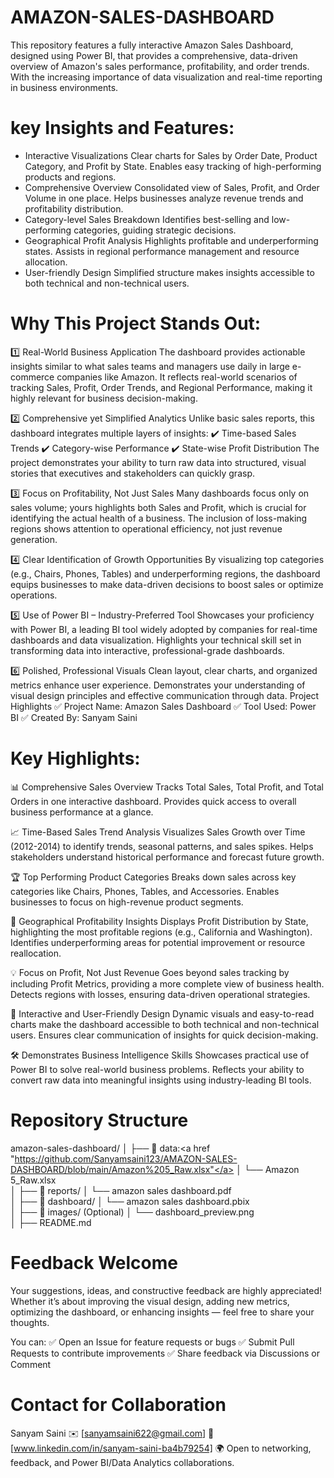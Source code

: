 # AMAZON-SALES-DASHBOARD
This repository features a fully interactive Amazon Sales Dashboard, designed using Power BI, that provides a comprehensive, data-driven overview of Amazon's sales performance, profitability, and order trends. With the increasing importance of data visualization and real-time reporting in business environments.

# key Insights and Features: 

* Interactive Visualizations Clear charts for Sales by Order Date, Product Category, and Profit by State.
Enables easy tracking of high-performing products and regions.
* Comprehensive Overview Consolidated view of Sales, Profit, and Order Volume in one place.
Helps businesses analyze revenue trends and profitability distribution.
* Category-level Sales Breakdown Identifies best-selling and low-performing categories, guiding strategic decisions.
* Geographical Profit Analysis Highlights profitable and underperforming states.
Assists in regional performance management and resource allocation.
* User-friendly Design Simplified structure makes insights accessible to both technical and non-technical users.

# Why This Project Stands Out:
1️⃣ Real-World Business Application
The dashboard provides actionable insights similar to what sales teams and managers use daily in large e-commerce companies like Amazon.
It reflects real-world scenarios of tracking Sales, Profit, Order Trends, and Regional Performance, making it highly relevant for business decision-making.

2️⃣ Comprehensive yet Simplified Analytics
Unlike basic sales reports, this dashboard integrates multiple layers of insights:
✔️ Time-based Sales Trends
✔️ Category-wise Performance
✔️ State-wise Profit Distribution
The project demonstrates your ability to turn raw data into structured, visual stories that executives and stakeholders can quickly grasp.

3️⃣ Focus on Profitability, Not Just Sales
Many dashboards focus only on sales volume; yours highlights both Sales and Profit, which is crucial for identifying the actual health of a business.
The inclusion of loss-making regions shows attention to operational efficiency, not just revenue generation.

4️⃣ Clear Identification of Growth Opportunities
By visualizing top categories (e.g., Chairs, Phones, Tables) and underperforming regions, the dashboard equips businesses to make data-driven decisions to boost sales or optimize operations.

5️⃣ Use of Power BI – Industry-Preferred Tool
Showcases your proficiency with Power BI, a leading BI tool widely adopted by companies for real-time dashboards and data visualization.
Highlights your technical skill set in transforming data into interactive, professional-grade dashboards.

6️⃣ Polished, Professional Visuals
Clean layout, clear charts, and organized metrics enhance user experience.
Demonstrates your understanding of visual design principles and effective communication through data.
Project Highlights
✅ Project Name: Amazon Sales Dashboard
✅ Tool Used: Power BI
✅ Created By: Sanyam Saini

# Key Highlights:
📊 Comprehensive Sales Overview
Tracks Total Sales, Total Profit, and Total Orders in one interactive dashboard.
Provides quick access to overall business performance at a glance.

📈 Time-Based Sales Trend Analysis
Visualizes Sales Growth over Time (2012-2014) to identify trends, seasonal patterns, and sales spikes.
Helps stakeholders understand historical performance and forecast future growth.

🏆 Top Performing Product Categories
Breaks down sales across key categories like Chairs, Phones, Tables, and Accessories.
Enables businesses to focus on high-revenue product segments.

📍 Geographical Profitability Insights
Displays Profit Distribution by State, highlighting the most profitable regions (e.g., California and Washington).
Identifies underperforming areas for potential improvement or resource reallocation.

💡 Focus on Profit, Not Just Revenue
Goes beyond sales tracking by including Profit Metrics, providing a more complete view of business health.
Detects regions with losses, ensuring data-driven operational strategies.

🎯 Interactive and User-Friendly Design
Dynamic visuals and easy-to-read charts make the dashboard accessible to both technical and non-technical users.
Ensures clear communication of insights for quick decision-making.

🛠 Demonstrates Business Intelligence Skills
Showcases practical use of Power BI to solve real-world business problems.
Reflects your ability to convert raw data into meaningful insights using industry-leading BI tools.
# Repository Structure
amazon-sales-dashboard/
│
├── 📂 data:<a href "https://github.com/Sanyamsaini123/AMAZON-SALES-DASHBOARD/blob/main/Amazon%205_Raw.xlsx"</a>
│   └── Amazon 5_Raw.xlsx      
│
├── 📂 reports/
│   └── amazon sales dashboard.pdf   
│
├── 📂 dashboard/
│   └── amazon sales dashboard.pbix  
│
├── 📂 images/ (Optional)
│   └── dashboard_preview.png   
│
├── README.md                   


  
# Feedback Welcome
Your suggestions, ideas, and constructive feedback are highly appreciated!
Whether it’s about improving the visual design, adding new metrics, optimizing the dashboard, or enhancing insights — feel free to share your thoughts.

You can:
✅ Open an Issue for feature requests or bugs
✅ Submit Pull Requests to contribute improvements
✅ Share feedback via Discussions or Comment

# Contact for Collaboration
Sanyam Saini
✉️ [sanyamsaini622@gmail.com]
💼 [www.linkedin.com/in/sanyam-saini-ba4b79254]
🌍 Open to networking, feedback, and Power BI/Data Analytics collaborations.








